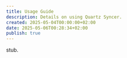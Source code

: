 ```yaml
---
title: Usage Guide
description: Details on using Quartz Syncer.
created: 2025-05-04T00:00:00+02:00
date: 2025-05-06T00:28:34+02:00
publish: true
---
```


stub.
